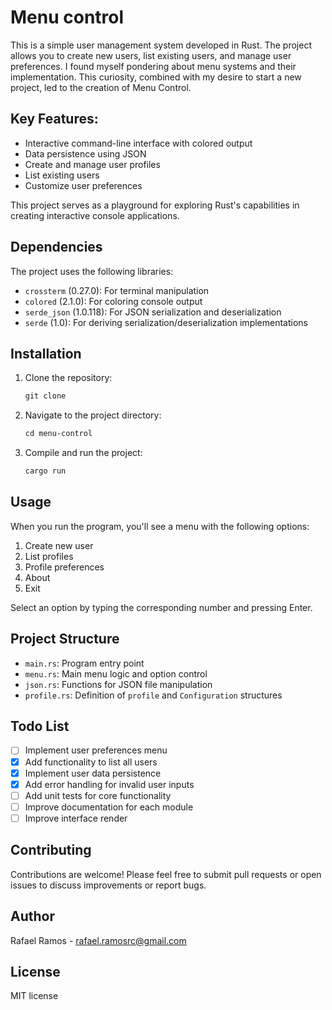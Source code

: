 # Menu control

This is a simple user management system developed in Rust. The project allows you to create new users, list existing users, and manage user preferences. I found myself pondering about menu systems and their implementation. This curiosity, combined with my desire to start a new project, led to the creation of Menu Control.

## Key Features:

- Interactive command-line interface with colored output
- Data persistence using JSON
- Create and manage user profiles
- List existing users
- Customize user preferences

This project serves as a playground for exploring Rust's capabilities in creating interactive console applications.

## Dependencies

The project uses the following libraries:

- `crossterm` (0.27.0): For terminal manipulation
- `colored` (2.1.0): For coloring console output
- `serde_json` (1.0.118): For JSON serialization and deserialization
- `serde` (1.0): For deriving serialization/deserialization implementations

## Installation

1. Clone the repository:
   ```markdown
   git clone
   ```

2. Navigate to the project directory:
   ```markdown
   cd menu-control
   ```

3. Compile and run the project:
   ```markdown
   cargo run
   ```

## Usage

When you run the program, you'll see a menu with the following options:

1. Create new user
2. List profiles
3. Profile preferences
4. About
5. Exit

Select an option by typing the corresponding number and pressing Enter.

## Project Structure

- `main.rs`: Program entry point
- `menu.rs`: Main menu logic and option control
- `json.rs`: Functions for JSON file manipulation
- `profile.rs`: Definition of `profile` and `Configuration` structures

## Todo List

- [ ] Implement user preferences menu
- [X] Add functionality to list all users
- [X] Implement user data persistence
- [X] Add error handling for invalid user inputs
- [ ] Add unit tests for core functionality
- [ ] Improve documentation for each module
- [ ] Improve interface render

## Contributing

Contributions are welcome! Please feel free to submit pull requests or open issues to discuss improvements or report bugs.

## Author

Rafael Ramos - rafael.ramosrc@gmail.com

## License

MIT license
